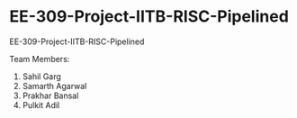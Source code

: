 # EE-309-Project-IITB-RISC-Pipelined
EE-309-Project-IITB-RISC-Pipelined

Team Members:
1) Sahil Garg
2) Samarth Agarwal
3) Prakhar Bansal
4) Pulkit Adil
